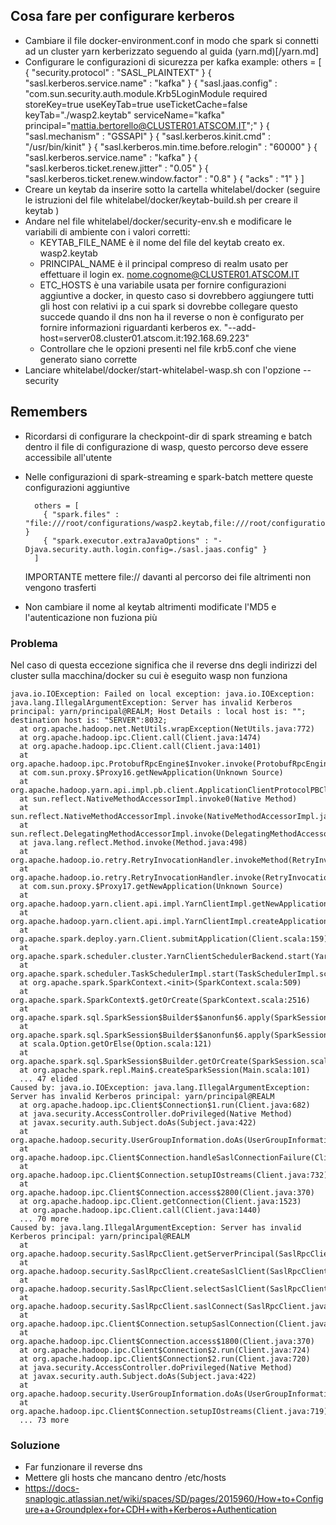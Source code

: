 ## Cosa fare per configurare kerberos 

- Cambiare il file docker-environment.conf in modo che spark si connetti ad un cluster yarn kerberizzato seguendo al guida (yarn.md)[/yarn.md]  
- Configurare le configurazioni di sicurezza per kafka example:
            others = [
              { "security.protocol" : "SASL_PLAINTEXT" }
              { "sasl.kerberos.service.name" : "kafka" }
              { "sasl.jaas.config" : "com.sun.security.auth.module.Krb5LoginModule required storeKey=true useKeyTab=true useTicketCache=false keyTab=\"./wasp2.keytab\" serviceName=\"kafka\" principal=\"mattia.bertorello@CLUSTER01.ATSCOM.IT\";" }
              { "sasl.mechanism" : "GSSAPI" }
              { "sasl.kerberos.kinit.cmd" : "/usr/bin/kinit" }
              { "sasl.kerberos.min.time.before.relogin" : "60000" }
              { "sasl.kerberos.service.name" : "kafka" }
              { "sasl.kerberos.ticket.renew.jitter" : "0.05" }
              { "sasl.kerberos.ticket.renew.window.factor" : "0.8" }
              { "acks" : "1" }
            ]
- Creare un keytab da inserire sotto la cartella whitelabel/docker (seguire le istruzioni del file whitelabel/docker/keytab-build.sh per creare il keytab )
- Andare nel file whitelabel/docker/security-env.sh e modificare le variabili di ambiente con i valori corretti:
    - KEYTAB_FILE_NAME è il nome del file del keytab creato ex. wasp2.keytab
    - PRINCIPAL_NAME è il principal compreso di realm usato per effettuare il login  ex. nome.cognome@CLUSTER01.ATSCOM.IT
    - ETC_HOSTS è una variabile usata per fornire configurazioni aggiuntive a docker, in questo caso si dovrebbero aggiungere tutti gli host con relativi ip
      a cui spark si dovrebbe collegare questo succede quando il dns non ha il reverse o non è configurato per fornire informazioni riguardanti kerberos
      ex. "--add-host=server08.cluster01.atscom.it:192.168.69.223"
    - Controllare che le opzioni presenti nel file krb5.conf che viene generato siano corrette 
- Lanciare whitelabel/docker/start-whitelabel-wasp.sh con l'opzione --security

## Remembers 

- Ricordarsi di configurare la checkpoint-dir di spark streaming e batch dentro il file di configurazione di wasp, questo percorso deve essere accessibile all'utente
- Nelle configurazioni di spark-streaming e spark-batch mettere queste configurazioni aggiuntive

        others = [
          { "spark.files" : "file:///root/configurations/wasp2.keytab,file:///root/configurations/sasl.jaas.config" }
          { "spark.executor.extraJavaOptions" : "-Djava.security.auth.login.config=./sasl.jaas.config" }
        ]
    IMPORTANTE mettere file:// davanti al percorso dei file altrimenti non vengono trasferti
- Non cambiare il nome al keytab altrimenti modificate l'MD5 e l'autenticazione non fuziona più
     
### Problema 
Nel caso di questa eccezione significa che il reverse dns degli indirizzi del cluster sulla macchina/docker su cui è eseguito wasp non funziona

    java.io.IOException: Failed on local exception: java.io.IOException: java.lang.IllegalArgumentException: Server has invalid Kerberos principal: yarn/principal@REALM; Host Details : local host is: ""; destination host is: "SERVER":8032;
      at org.apache.hadoop.net.NetUtils.wrapException(NetUtils.java:772)
      at org.apache.hadoop.ipc.Client.call(Client.java:1474)
      at org.apache.hadoop.ipc.Client.call(Client.java:1401)
      at org.apache.hadoop.ipc.ProtobufRpcEngine$Invoker.invoke(ProtobufRpcEngine.java:232)
      at com.sun.proxy.$Proxy16.getNewApplication(Unknown Source)
      at org.apache.hadoop.yarn.api.impl.pb.client.ApplicationClientProtocolPBClientImpl.getNewApplication(ApplicationClientProtocolPBClientImpl.java:217)
      at sun.reflect.NativeMethodAccessorImpl.invoke0(Native Method)
      at sun.reflect.NativeMethodAccessorImpl.invoke(NativeMethodAccessorImpl.java:62)
      at sun.reflect.DelegatingMethodAccessorImpl.invoke(DelegatingMethodAccessorImpl.java:43)
      at java.lang.reflect.Method.invoke(Method.java:498)
      at org.apache.hadoop.io.retry.RetryInvocationHandler.invokeMethod(RetryInvocationHandler.java:187)
      at org.apache.hadoop.io.retry.RetryInvocationHandler.invoke(RetryInvocationHandler.java:102)
      at com.sun.proxy.$Proxy17.getNewApplication(Unknown Source)
      at org.apache.hadoop.yarn.client.api.impl.YarnClientImpl.getNewApplication(YarnClientImpl.java:206)
      at org.apache.hadoop.yarn.client.api.impl.YarnClientImpl.createApplication(YarnClientImpl.java:214)
      at org.apache.spark.deploy.yarn.Client.submitApplication(Client.scala:159)
      at org.apache.spark.scheduler.cluster.YarnClientSchedulerBackend.start(YarnClientSchedulerBackend.scala:56)
      at org.apache.spark.scheduler.TaskSchedulerImpl.start(TaskSchedulerImpl.scala:173)
      at org.apache.spark.SparkContext.<init>(SparkContext.scala:509)
      at org.apache.spark.SparkContext$.getOrCreate(SparkContext.scala:2516)
      at org.apache.spark.sql.SparkSession$Builder$$anonfun$6.apply(SparkSession.scala:918)
      at org.apache.spark.sql.SparkSession$Builder$$anonfun$6.apply(SparkSession.scala:910)
      at scala.Option.getOrElse(Option.scala:121)
      at org.apache.spark.sql.SparkSession$Builder.getOrCreate(SparkSession.scala:910)
      at org.apache.spark.repl.Main$.createSparkSession(Main.scala:101)
      ... 47 elided
    Caused by: java.io.IOException: java.lang.IllegalArgumentException: Server has invalid Kerberos principal: yarn/principal@REALM
      at org.apache.hadoop.ipc.Client$Connection$1.run(Client.java:682)
      at java.security.AccessController.doPrivileged(Native Method)
      at javax.security.auth.Subject.doAs(Subject.java:422)
      at org.apache.hadoop.security.UserGroupInformation.doAs(UserGroupInformation.java:1692)
      at org.apache.hadoop.ipc.Client$Connection.handleSaslConnectionFailure(Client.java:645)
      at org.apache.hadoop.ipc.Client$Connection.setupIOstreams(Client.java:732)
      at org.apache.hadoop.ipc.Client$Connection.access$2800(Client.java:370)
      at org.apache.hadoop.ipc.Client.getConnection(Client.java:1523)
      at org.apache.hadoop.ipc.Client.call(Client.java:1440)
      ... 70 more
    Caused by: java.lang.IllegalArgumentException: Server has invalid Kerberos principal: yarn/principal@REALM
      at org.apache.hadoop.security.SaslRpcClient.getServerPrincipal(SaslRpcClient.java:334)
      at org.apache.hadoop.security.SaslRpcClient.createSaslClient(SaslRpcClient.java:231)
      at org.apache.hadoop.security.SaslRpcClient.selectSaslClient(SaslRpcClient.java:159)
      at org.apache.hadoop.security.SaslRpcClient.saslConnect(SaslRpcClient.java:396)
      at org.apache.hadoop.ipc.Client$Connection.setupSaslConnection(Client.java:555)
      at org.apache.hadoop.ipc.Client$Connection.access$1800(Client.java:370)
      at org.apache.hadoop.ipc.Client$Connection$2.run(Client.java:724)
      at org.apache.hadoop.ipc.Client$Connection$2.run(Client.java:720)
      at java.security.AccessController.doPrivileged(Native Method)
      at javax.security.auth.Subject.doAs(Subject.java:422)
      at org.apache.hadoop.security.UserGroupInformation.doAs(UserGroupInformation.java:1692)
      at org.apache.hadoop.ipc.Client$Connection.setupIOstreams(Client.java:719)
      ... 73 more

### Soluzione
- Far funzionare il reverse dns 
- Mettere gli hosts che mancano dentro /etc/hosts
- https://docs-snaplogic.atlassian.net/wiki/spaces/SD/pages/2015960/How+to+Configure+a+Groundplex+for+CDH+with+Kerberos+Authentication